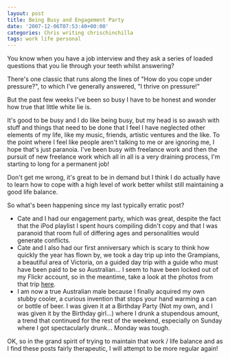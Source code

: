 ```yaml
---
layout: post
title: Being Busy and Engagement Party
date: '2007-12-06T07:53:40+00:00'
categories: Chris writing chrischinchilla
tags: work life personal
---
```


You know when you have a job interview and they ask a series of loaded questions that you lie through your teeth whilst answering?

There's one classic that runs along the lines of "How do you cope under pressure?", to which I've generally answered, "I thrive on pressure!"

But the past few weeks I've been so busy I have to be honest and wonder how true that little white lie is.

It's good to be busy and I do like being busy, but my head is so awash with stuff and things that need to be done that I feel I have neglected other elements of my life, like my music, friends, artistic ventures and the like. To the point where I feel like people aren't talking to me or are ignoring me, I hope that's just paranoia. I've been busy with freelance work and then the pursuit of new freelance work which all in all is a very draining process, I'm starting to long for a permanent job!

Don't get me wrong, it's great to be in demand but I think I do actually have to learn how to cope with a high level of work better whilst still maintaining a good life balance.

So what's been happening since my last typically erratic post?

- Cate and I had our engagement party, which was great, despite the fact that the iPod playlist I spent hours compiling didn't copy and that I was paranoid that room full of differing ages and personalities would generate conflicts.
- Cate and I also had our first anniversary which is scary to think how quickly the year has flown by, we took a day trip up into the Grampians, a beautiful area of Victoria, on a guided day trip with a guide who must have been paid to be so Australian... I seem to have been locked out of my Flickr account, so in the meantime, take a look at the photos from that trip [here](http://www.facebook.com/album.php?aid=70959&id=601440566).
- I am now a true Australian male because I finally acquired my own stubby cooler, a curious invention that stops your hand warming a can or bottle of beer. I was given it at a Birthday Party (Not my own, and I was given it by the Birthday girl...) where I drunk a stupendous amount, a trend that continued for the rest of the weekend, especially on Sunday where I got spectacularly drunk... Monday was tough.

OK, so in the grand spirit of trying to maintain that work / life balance and as I find these posts fairly therapeutic, I will attempt to be more regular again!
